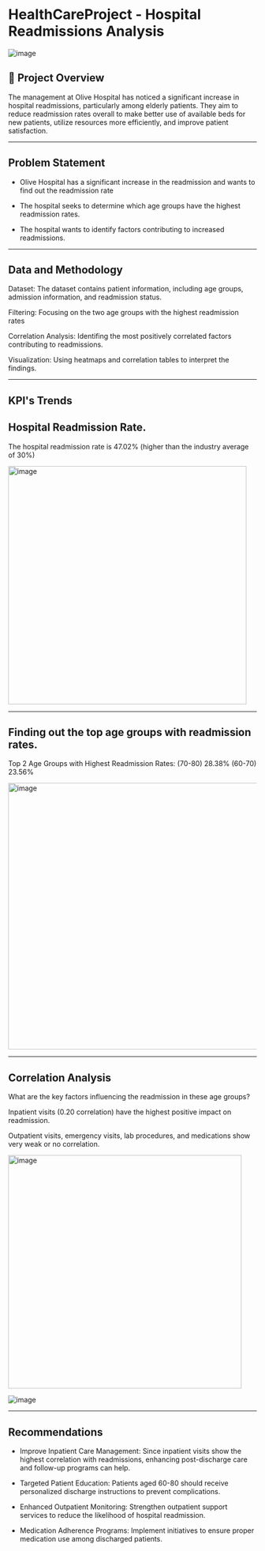 # HealthCareProject - Hospital Readmissions Analysis

![image](https://github.com/user-attachments/assets/130d0461-9e14-4aed-b78a-4cce15274948)

## 📌 Project Overview
The management at Olive Hospital has noticed a significant increase in hospital readmissions, particularly among elderly patients. They aim to reduce readmission rates overall to make better use of available beds for new patients, utilize resources more efficiently, and improve patient satisfaction.

---

##  Problem Statement

- Olive Hospital has a significant increase in the readmission and wants to find out the readmission rate

- The hospital seeks to determine which age groups have the highest readmission rates.

- The hospital wants to identify factors contributing to increased readmissions.

---

## Data and Methodology

Dataset: The dataset contains patient information, including age groups, admission information, and readmission status.

Filtering: Focusing on the two age groups with the highest readmission rates

Correlation Analysis: Identifing the most positively correlated factors contributing to readmissions.

Visualization: Using heatmaps and correlation tables to interpret the findings.

---
## KPI's Trends
## Hospital Readmission Rate.

The hospital readmission rate is 47.02% (higher than the industry average of 30%)

<img width="483" alt="image" src="https://github.com/user-attachments/assets/f0d28c5c-6690-4d6f-a55e-6165b441bdd7" />

---

## Finding out the top age groups with readmission rates.

Top 2 Age Groups with Highest Readmission Rates:
(70-80) 28.38%
(60-70) 23.56%

<img width="540" alt="image" src="https://github.com/user-attachments/assets/c0d7f670-057d-4542-8a66-18f9a2067d8b" />

---

## Correlation Analysis

What are the key factors influencing the readmission in these age groups?

Inpatient visits (0.20 correlation) have the highest positive impact on readmission.  

Outpatient visits, emergency visits, lab procedures, and medications show very weak or no correlation.

<img width="473" alt="image" src="https://github.com/user-attachments/assets/cfdc1905-9c23-4d94-a3fa-c45a419a7b90" />

![image](https://github.com/user-attachments/assets/6e83c869-32a9-47de-a999-c48fcfc5ae1e)

---

## Recommendations

- Improve Inpatient Care Management: Since inpatient visits show the highest correlation with readmissions, enhancing post-discharge care and follow-up programs can help.

- Targeted Patient Education: Patients aged 60-80 should receive personalized discharge instructions to prevent complications.

- Enhanced Outpatient Monitoring: Strengthen outpatient support services to reduce the likelihood of hospital readmission.

- Medication Adherence Programs: Implement initiatives to ensure proper medication use among discharged patients.







